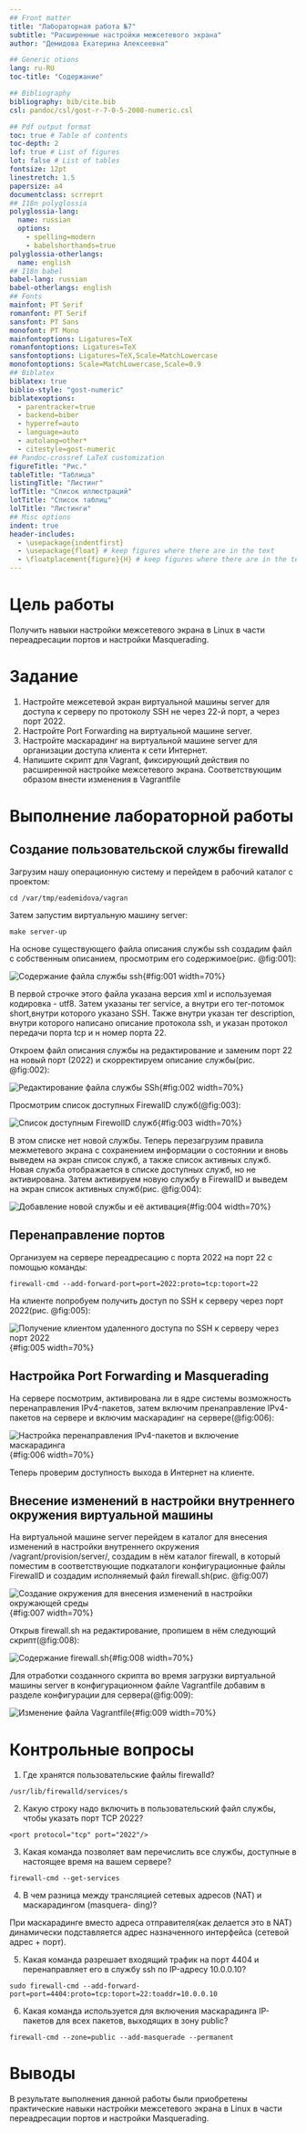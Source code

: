 ```yaml
---
## Front matter
title: "Лабораторная работа №7"
subtitle: "Расширенные настройки межсетевого экрана"
author: "Демидова Екатерина Алексеевна"

## Generic otions
lang: ru-RU
toc-title: "Содержание"

## Bibliography
bibliography: bib/cite.bib
csl: pandoc/csl/gost-r-7-0-5-2008-numeric.csl

## Pdf output format
toc: true # Table of contents
toc-depth: 2
lof: true # List of figures
lot: false # List of tables
fontsize: 12pt
linestretch: 1.5
papersize: a4
documentclass: scrreprt
## I18n polyglossia
polyglossia-lang:
  name: russian
  options:
	- spelling=modern
	- babelshorthands=true
polyglossia-otherlangs:
  name: english
## I18n babel
babel-lang: russian
babel-otherlangs: english
## Fonts
mainfont: PT Serif
romanfont: PT Serif
sansfont: PT Sans
monofont: PT Mono
mainfontoptions: Ligatures=TeX
romanfontoptions: Ligatures=TeX
sansfontoptions: Ligatures=TeX,Scale=MatchLowercase
monofontoptions: Scale=MatchLowercase,Scale=0.9
## Biblatex
biblatex: true
biblio-style: "gost-numeric"
biblatexoptions:
  - parentracker=true
  - backend=biber
  - hyperref=auto
  - language=auto
  - autolang=other*
  - citestyle=gost-numeric
## Pandoc-crossref LaTeX customization
figureTitle: "Рис."
tableTitle: "Таблица"
listingTitle: "Листинг"
lofTitle: "Список иллюстраций"
lotTitle: "Список таблиц"
lolTitle: "Листинги"
## Misc options
indent: true
header-includes:
  - \usepackage{indentfirst}
  - \usepackage{float} # keep figures where there are in the text
  - \floatplacement{figure}{H} # keep figures where there are in the text
---
```


# Цель работы

Получить навыки настройки межсетевого экрана в Linux в части переадресации портов и настройки Masquerading.

# Задание

1. Настройте межсетевой экран виртуальной машины server для доступа к серверу по протоколу SSH не через 22-й порт, а через порт 2022.
2. Настройте Port Forwarding на виртуальной машине server.
3. Настройте маскарадинг на виртуальной машине server для организации доступа клиента к сети Интернет.
4. Напишите скрипт для Vagrant, фиксирующий действия по расширенной настройке межсетевого экрана. Соответствующим образом внести изменения в Vagrantfile

# Выполнение лабораторной работы

## Создание пользовательской службы firewalld

Загрузим нашу операционную систему и перейдем в рабочий каталог с проектом:
```
cd /var/tmp/eademidova/vagran
```
Затем запустим виртуальную машину server:
```
make server-up
```

На основе существующего файла описания службы ssh создадим файл с собственным описанием, просмотрим его содержимое(рис. @fig:001):

![Содержание файла службы ssh](image/1.png){#fig:001 width=70%}

В первой строчке этого файла указана версия xml и используемая кодировка - utf8. Затем указаны тег service, а внутри его тег-потомок short,внутри которого указано SSH. Также внутри указан тег description, внутри которого написано описание протокола ssh, и указан протокол передачи порта tcp и н номер порта 22.

Откроем файл описания службы на редактирование и заменим порт 22 на новый порт (2022) и скорректируем описание службы(рис. @fig:002):

![Редактирование файла службы SSh](image/2.png){#fig:002 width=70%}

Просмотрим список доступных FirewallD служб(@fig:003):

![Список доступным FirewollD служб](image/3.png){#fig:003 width=70%}

В этом списке нет новой службы. Теперь перезагрузим правила межметевого экрана  с сохранением информации о состоянии и вновь выведем на экран список служб, а также список активных служб. Новая служба отображается в списке доступных служб, но не активирована. Затем активируем новую службу в FirewallD и выведем на экран список активных служб(рис. @fig:004):

![Добавление новой службы и её активация](image/4.png){#fig:004 width=70%}

## Перенаправление портов

Организуем на сервере переадресацию с порта 2022 на порт 22 с помощью команды:
```
firewall-cmd --add-forward-port=port=2022:proto=tcp:toport=22
```
На клиенте попробуем получить доступ по SSH к серверу через порт 2022(рис. @fig:005):

![Получение клиентом удаленного доступа по SSH к серверу через порт 2022](image/5.png){#fig:005 width=70%}

## Настройка Port Forwarding и Masquerading

На сервере посмотрим, активирована ли в ядре системы возможность перенаправления IPv4-пакетов, затем включим пренаправление IPv4-пакетов на сервере и включим маскарадинг на сервере(@fig:006):

![Настройка перенаправления IPv4-пакетов и включение маскарадинга](image/6.png){#fig:006 width=70%}

Теперь проверим доступность выхода в Интернет на клиенте.

## Внесение изменений в настройки внутреннего окружения виртуальной машины

На виртуальной машине server перейдем в каталог для внесения изменений в настройки внутреннего окружения /vagrant/provision/server/, создадим в нём каталог firewall, в который поместим в соответствующие подкаталоги конфигурационные файлы FirewallD и создадим исполняемый файл firewall.sh(рис. @fig:007)

![Создание окружения для внесения изменений в настройки окружающей среды](image/7.png){#fig:007 width=70%}

Открыв firewall.sh на редактирование, пропишем в нём следующий скрипт(@fig:008):

![Содержание  firewall.sh](image/8.png){#fig:008 width=70%}

Для отработки созданного скрипта во время загрузки виртуальной машины server в конфигурационном файле Vagrantfile добавим в разделе конфигурации для сервера(@fig:009):

![Изменение файла Vagrantfile](image/9.png){#fig:009 width=70%}

# Контрольные вопросы

1. Где хранятся пользовательские файлы firewalld?

```
/usr/lib/firewalld/services/s
```

2. Какую строку надо включить в пользовательский файл службы, чтобы указать порт
TCP 2022?

```
<port protocol="tcp" port="2022"/>
```

3. Какая команда позволяет вам перечислить все службы, доступные в настоящее время
на вашем сервере?

```
firewall-cmd --get-services
```

4. В чем разница между трансляцией сетевых адресов (NAT) и маскарадингом (masquera-
ding)?

При маскарадинге вместо адреса отправителя(как делается это в NAT) динамически подставляется адрес назначенного интерфейса (сетевой адрес + порт).

5. Какая команда разрешает входящий трафик на порт 4404 и перенаправляет его в службу ssh по IP-адресу 10.0.0.10?

```
sudo firewall-cmd --add-forward-port=port=4404:proto=tcp:toport=22:toaddr=10.0.0.10
```

6. Какая команда используется для включения маcкарадинга IP-пакетов для всех пакетов, выходящих в зону public?

```
firewall-cmd --zone=public --add-masquerade --permanent
```

# Выводы

В результате выполнения данной работы были приобретены практические навыки настройки межсетевого экрана в Linux в части переадресации портов и настройки Masquerading.

